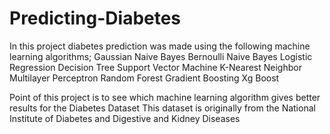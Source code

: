 # Predicting-Diabetes

In this project diabetes prediction was made using the following machine learning algorithms;
Gaussian Naive Bayes
Bernoulli Naive Bayes
Logistic Regression
Decision Tree
Support Vector Machine
K-Nearest Neighbor
Multilayer Perceptron
Random Forest
Gradient Boosting
Xg Boost

Point of this project is to see which machine learning algorithm gives better results for the Diabetes Dataset
This dataset is originally from the National Institute of Diabetes and Digestive and Kidney Diseases
